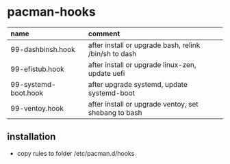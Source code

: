 # pacman-hooks

| name                 | comment                                               |
| :------------------- | :---------------------------------------------------- |
| 99-dashbinsh.hook    | after install or upgrade bash, relink /bin/sh to dash |
| 99-efistub.hook      | after install or upgrade linux-zen, update uefi       |
| 99-systemd-boot.hook | after upgrade systemd, update systemd-boot            |
| 99-ventoy.hook       | after install or upgrade ventoy, set shebang to bash  |

## installation

- copy rules to folder /etc/pacman.d/hooks
